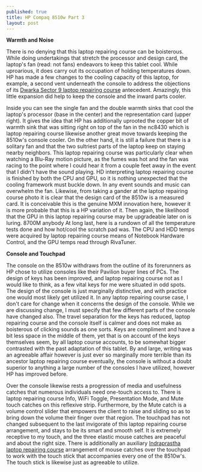 ```yaml
---
published: true
title: HP Compaq 8510w Part 3
layout: post
---
```

<p><b>Warmth and Noise</b></p> 

There is no denying that this laptop repairing course can be boisterous. While doing undertakings that stretch the processor and design card, the laptop's fan (read: not fans) endeavors to keep this tablet cool. While uproarious, it does carry out its occupation of holding temperatures down. 
HP has made a few changes to the cooling capacity of this laptop, for example, a second vent underneath the console to address the objections of its <a href="http://www.laptop-repairingcourse.com">Dwarka Sector 9 laptop repairing course</a> antecedent. Amazingly, this little expansion did help to keep the console and the inward parts cooler. 

Inside you can see the single fan and the double warmth sinks that cool the laptop's processor (base in the center) and the representation card (upper right). It gives the idea that HP has additionally uprooted the copper bit of warmth sink that was sitting right on top of the fan in the nc8430 which is laptop repairing course likewise another great move towards keeping the 8510w's console cooler. On the other hand, it is still a failure that there is a solitary fan and that the two sultriest parts of the laptop keep on staying nearby neighbors. This laptop repairing course was particularly clear when watching a Blu-Ray motion picture, as the fumes was hot and the fan was racing to the point where I could hear it from a couple feet away in the event that I didn't have the sound playing. HD interpreting laptop repairing course is finished by both the CPU and GPU, so it is nothing unexpected that the cooling framework must buckle down. In any event sounds and music can overwhelm the fan. 
Likewise, from taking a gander at the laptop repairing course photo it is clear that the design card of the 8510w is a measured card. It is conceivable this is the genuine MXM innovation here, however it is more probable that this is a HP variation of it. Then again, the likelihood that the GPU in this laptop repairing course may be upgradeable later on is luring. 8700M anybody 
At long last, here is a rundown of all the temperature tests done and how hot/cool the scratch pad was. The CPU and HDD temps were acquired by laptop repairing course means of Notebook Hardware Control, and the GPU temps read through RivaTuner.

<p><b>Console and Touchpad</b></p> 

The console on the 8510w withdraws from the outline of its forerunners as HP chose to utilize consoles like their Pavilion buyer lines of PCs. The design of keys has been improved, and laptop repairing course not as I would like to think, as a few vital keys for me were situated in odd spots. 
The design of the console is just marginally distinctive, and with practice one would most likely get utilized it. In any laptop repairing course case, I don't care for change when it concerns the design of the console. 
While we are discussing change, I must specify that few different parts of the console have changed also. The travel separation for the keys has reduced, laptop repairing course and the console itself is calmer and does not make as boisterous of clicking sounds as one sorts. Keys are compliment and have a bit less space in the middle of them, yet that is on account of the keys themselves seem, by all laptop course accounts, to be somewhat bigger contrasted with the past adaptation of this tablet. By and large, writing was an agreeable affair however is just ever so marginally more terrible than its ancestor laptop repairing course eventually, the console is without a doubt superior to anything a large number of the consoles I have utilized, however HP has improved before. 

Over the console likewise rests a progression of media and usefulness catches that numerous individuals need one-touch access to. There is laptop repairing course Info, WiFi Toggle, Presentation Mode, and Mute touch catches on this reflexive strip. Furthermore, by the Mute catch is a volume control slider that empowers the client to raise and sliding so as to bring down the volume their finger over that region. 
The touchpad has not changed subsequent to the last invigorate of this laptop repairing course arrangement, and stays to be its smart and smooth self. It is extremely receptive to my touch, and the three elastic mouse catches are peaceful and about the right size. There is additionally an auxiliary <a href="http://www.laptop-repairingcourse.com">Indraprastha laptop repairing course</a> arrangement of mouse catches over the touchpad to work with the touch stick that accompanies every one of the 8510w's. The touch stick is likewise just as agreeable to utilize. 
